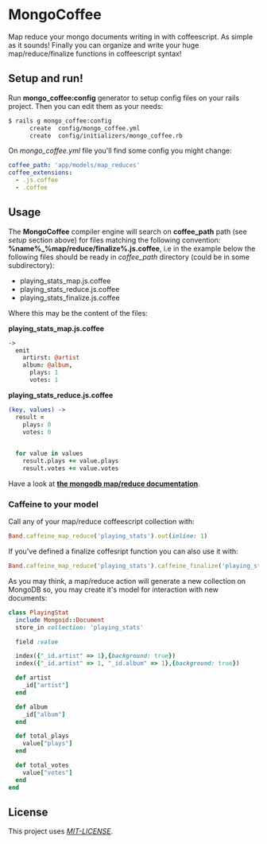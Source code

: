# MongoCoffee

Map reduce your mongo documents writing in with coffeescript.
As simple as it sounds! Finally you can organize and write your huge map/reduce/finalize functions in coffeescript syntax!

## Setup and run!
Run **mongo_coffee:config** generator to setup config files on your rails project.
Then you can edit them as your needs:

```bash
$ rails g mongo_coffee:config
      create  config/mongo_coffee.yml
      create  config/initializers/mongo_coffee.rb
```

On *mongo_coffee.yml* file you'll find some config you might change:

```yaml
coffee_path: 'app/models/map_reduces'
coffee_extensions:
  - .js.coffee
  - .coffee
```

## Usage
The **MongoCoffee** compiler engine will search on **coffee_path** path (see *setup* section above) for files 
matching the following convention: **%name%_%map/reduce/finalize%.js.coffee**, i.e in the example below the 
following files should be ready in *coffee_path* directory (could be in some subdirectory):

- playing_stats_map.js.coffee
- playing_stats_reduce.js.coffee
- playing_stats_finalize.js.coffee

Where this may be the content of the files:

**playing_stats_map.js.coffee**

```coffeescript
->
  emit
    artirst: @artist
    album: @album,
      plays: 1
      votes: 1
```

**playing_stats_reduce.js.coffee**


```coffeescript
(key, values) ->
  result =
    plays: 0
    votes: 0
  

  for value in values
    result.plays += value.plays
    result.votes += value.votes
```

Have a look at [**the mongodb map/reduce documentation**](https://docs.mongodb.org/manual/core/map-reduce/).

### Caffeine to your model
Call any of your map/reduce coffeescript collection with:

```ruby
Band.caffeine_map_reduce('playing_stats').out(inline: 1)
```

If you've defined a finalize coffesript function you can also use it with:

```ruby
Band.caffeine_map_reduce('playing_stats').caffeine_finalize('playing_stats').out(inline: 1)
```

As you may think, a map/reduce action will generate a new collection on MongoDB so, you may create it's model for interaction with new documents:

```ruby
class PlayingStat
  include Mongoid::Document
  store_in collection: 'playing_stats'

  field :value

  index({"_id.artist" => 1},{background: true})
  index({"_id.artist" => 1, "_id.album" => 1},{background: true})

  def artist
    _id["artist"]
  end

  def album
    _id["album"]
  end

  def total_plays
    value["plays"]
  end

  def total_votes
    value["votes"]
  end
end
```

## License
This project uses [*MIT-LICENSE*](http://en.wikipedia.org/wiki/MIT_License).
